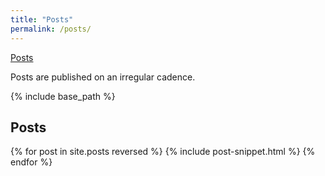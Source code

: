 ```yaml
---
title: "Posts"
permalink: /posts/
---
```


[Posts](#posts) &nbsp; 

Posts are published on an irregular cadence.

{% include base_path %}

<!-- ## <span style="color: #3b5998">Posts </span> -->
<h2 id="posts">
Posts
</h2>
{% for post in site.posts reversed %}
  {% include post-snippet.html %}
{% endfor %}

